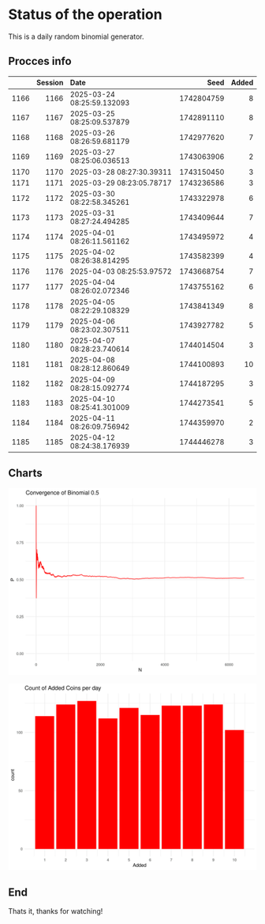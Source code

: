 # Status of the operation
  
  This is a daily random binomial generator.
  
## Procces info

|     | Session|Date                       |       Seed| Added|
|:----|-------:|:--------------------------|----------:|-----:|
|1166 |    1166|2025-03-24 08:25:59.132093 | 1742804759|     8|
|1167 |    1167|2025-03-25 08:25:09.537879 | 1742891110|     8|
|1168 |    1168|2025-03-26 08:26:59.681179 | 1742977620|     7|
|1169 |    1169|2025-03-27 08:25:06.036513 | 1743063906|     2|
|1170 |    1170|2025-03-28 08:27:30.39311  | 1743150450|     3|
|1171 |    1171|2025-03-29 08:23:05.78717  | 1743236586|     3|
|1172 |    1172|2025-03-30 08:22:58.345261 | 1743322978|     6|
|1173 |    1173|2025-03-31 08:27:24.494285 | 1743409644|     7|
|1174 |    1174|2025-04-01 08:26:11.561162 | 1743495972|     4|
|1175 |    1175|2025-04-02 08:26:38.814295 | 1743582399|     4|
|1176 |    1176|2025-04-03 08:25:53.97572  | 1743668754|     7|
|1177 |    1177|2025-04-04 08:26:02.072346 | 1743755162|     6|
|1178 |    1178|2025-04-05 08:22:29.108329 | 1743841349|     8|
|1179 |    1179|2025-04-06 08:23:02.307511 | 1743927782|     5|
|1180 |    1180|2025-04-07 08:28:23.740614 | 1744014504|     3|
|1181 |    1181|2025-04-08 08:28:12.860649 | 1744100893|    10|
|1182 |    1182|2025-04-09 08:28:15.092774 | 1744187295|     3|
|1183 |    1183|2025-04-10 08:25:41.301009 | 1744273541|     5|
|1184 |    1184|2025-04-11 08:26:09.756942 | 1744359970|     2|
|1185 |    1185|2025-04-12 08:24:38.176939 | 1744446278|     3|

## Charts 

![](charts/plot1.png)

![](charts/plot2.png)

## End

Thats it, thanks for watching!
